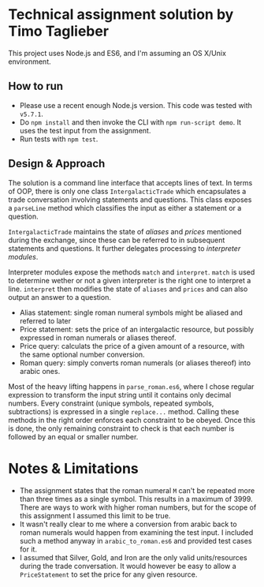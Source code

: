 # Technical assignment solution by Timo Taglieber
This project uses Node.js and ES6, and I'm assuming an OS X/Unix environment.

## How to run

* Please use a recent enough Node.js version. This code was tested with `v5.7.1`.
* Do `npm install` and then invoke the CLI with `npm run-script demo`. It uses the test input from the assignment.
* Run tests with `npm test`.

## Design & Approach
The solution is a command line interface that accepts lines of text. In terms of OOP, there is only one class `IntergalacticTrade` which encapsulates a trade conversation involving statements and questions. This class exposes a `parseLine` method which classifies the input as either a statement or a question.

`IntergalacticTrade` maintains the state of *aliases* and *prices* mentioned during the exchange, since these can be referred to in subsequent statements and questions. It further delegates processing to *interpreter modules*.

Interpreter modules expose the methods `match` and `interpret`. `match` is used to determine wether or not a given interpreter is the right one to interpret a line. `interpret` then modifies the state of `aliases` and `prices` and can also output an answer to a question.

* Alias statement: single roman numeral symbols might be aliased and referred to later
* Price statement: sets the price of an intergalactic resource, but possibly expressed in roman numerals or aliases thereof.
* Price query: calculats the price of a given amount of a resource, with the same optional number conversion.
* Roman query: simply converts roman numerals (or aliases thereof) into arabic ones.

Most of the heavy lifting happens in `parse_roman.es6`, where I chose regular expression to transform the input string until it contains only decimal numbers. Every constraint (unique symbols, repeated symbols, subtractions) is expressed in a single `replace...` method. Calling these methods in the right order enforces each constraint to be obeyed. Once this is done, the only remaining constraint to check is that each number is followed by an equal or smaller number.

# Notes & Limitations

* The assignment states that the roman numeral `M` can't be repeated more than three times as a single symbol. This results in a maximum of 3999. There are ways to work with higher roman numbers, but for the scope of this assignment I assumed this limit to be true.
* It wasn't really clear to me where a conversion from arabic back to roman numerals would happen from examining the test input. I included such a method anyway in `arabic_to_roman.es6` and provided test cases for it.
* I assumed that Silver, Gold, and Iron are the only valid units/resources during the trade conversation. It would however be easy to allow a `PriceStatement` to set the price for any given resource.
